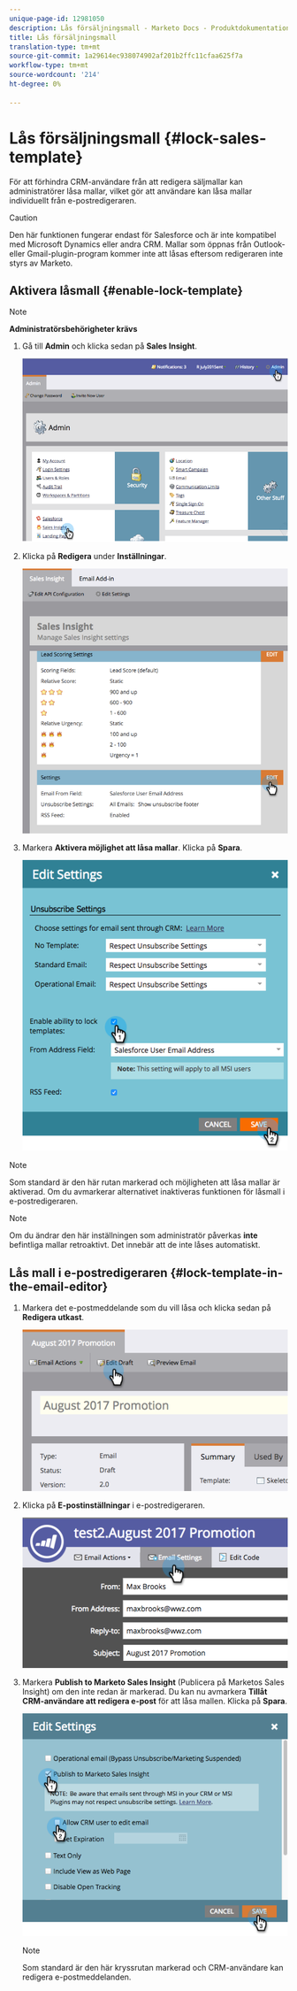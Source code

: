 ```yaml
---
unique-page-id: 12981050
description: Lås försäljningsmall - Marketo Docs - Produktdokumentation
title: Lås försäljningsmall
translation-type: tm+mt
source-git-commit: 1a29614ec938074902af201b2ffc11cfaa625f7a
workflow-type: tm+mt
source-wordcount: '214'
ht-degree: 0%

---
```



# Lås försäljningsmall {#lock-sales-template}

För att förhindra CRM-användare från att redigera säljmallar kan administratörer låsa mallar, vilket gör att användare kan låsa mallar individuellt från e-postredigeraren.

>[!CAUTION]
>
>Den här funktionen fungerar endast för Salesforce och är inte kompatibel med Microsoft Dynamics eller andra CRM. Mallar som öppnas från Outlook- eller Gmail-plugin-program kommer inte att låsas eftersom redigeraren inte styrs av Marketo.

## Aktivera låsmall {#enable-lock-template}

>[!NOTE]
>
>**Administratörsbehörigheter krävs**

1. Gå till **Admin** och klicka sedan på **Sales Insight**.

   ![](assets/1.png)

1. Klicka på **Redigera** under **Inställningar**.

   ![](assets/2.png)

1. Markera **Aktivera möjlighet att låsa mallar**. Klicka på **Spara**.

   ![](assets/image2017-10-9-8-3a19-3a45.png)

>[!NOTE]
>
>Som standard är den här rutan markerad och möjligheten att låsa mallar är aktiverad. Om du avmarkerar alternativet inaktiveras funktionen för låsmall i e-postredigeraren.

>[!NOTE]
>
>Om du ändrar den här inställningen som administratör påverkas **inte** befintliga mallar retroaktivt. Det innebär att de inte låses automatiskt.

## Lås mall i e-postredigeraren {#lock-template-in-the-email-editor}

1. Markera det e-postmeddelande som du vill låsa och klicka sedan på **Redigera utkast**.

   ![](assets/5.png)

1. Klicka på **E-postinställningar** i e-postredigeraren.

   ![](assets/6.png)

1. Markera **Publish to Marketo Sales Insight** (Publicera på Marketos Sales Insight) om den inte redan är markerad. Du kan nu avmarkera **Tillåt CRM-användare att redigera e-post** för att låsa mallen. Klicka på **Spara**.

   ![](assets/7.png)

   >[!NOTE]
   >
   >Som standard är den här kryssrutan markerad och CRM-användare kan redigera e-postmeddelanden.

